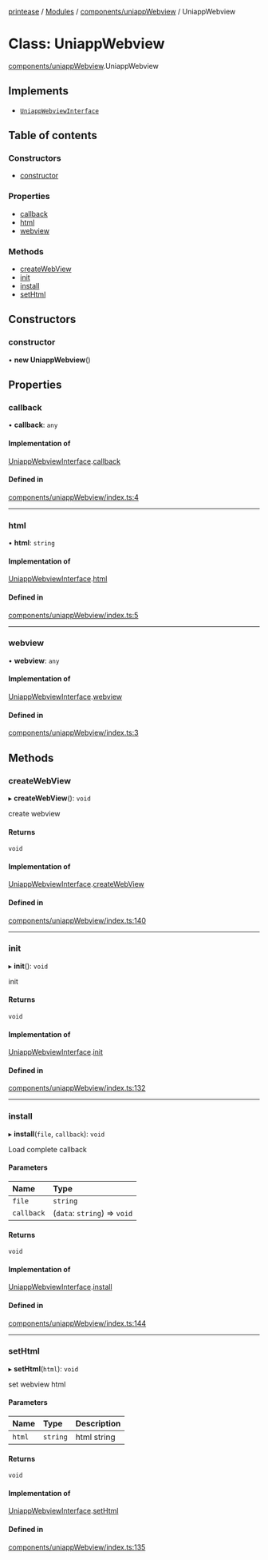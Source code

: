 [printease](../README.md) / [Modules](../modules.md) / [components/uniappWebview](../modules/components_uniappWebview.md) / UniappWebview

# Class: UniappWebview

[components/uniappWebview](../modules/components_uniappWebview.md).UniappWebview

## Implements

- [`UniappWebviewInterface`](../interfaces/interface_UniappWebview.UniappWebviewInterface.md)

## Table of contents

### Constructors

- [constructor](components_uniappWebview.UniappWebview.md#constructor)

### Properties

- [callback](components_uniappWebview.UniappWebview.md#callback)
- [html](components_uniappWebview.UniappWebview.md#html)
- [webview](components_uniappWebview.UniappWebview.md#webview)

### Methods

- [createWebView](components_uniappWebview.UniappWebview.md#createwebview)
- [init](components_uniappWebview.UniappWebview.md#init)
- [install](components_uniappWebview.UniappWebview.md#install)
- [setHtml](components_uniappWebview.UniappWebview.md#sethtml)

## Constructors

### constructor

• **new UniappWebview**()

## Properties

### callback

• **callback**: `any`

#### Implementation of

[UniappWebviewInterface](../interfaces/interface_UniappWebview.UniappWebviewInterface.md).[callback](../interfaces/interface_UniappWebview.UniappWebviewInterface.md#callback)

#### Defined in

[components/uniappWebview/index.ts:4](https://github.com/Liu-Jinshuai/printease/blob/b77399d/src/components/uniappWebview/index.ts#L4)

___

### html

• **html**: `string`

#### Implementation of

[UniappWebviewInterface](../interfaces/interface_UniappWebview.UniappWebviewInterface.md).[html](../interfaces/interface_UniappWebview.UniappWebviewInterface.md#html)

#### Defined in

[components/uniappWebview/index.ts:5](https://github.com/Liu-Jinshuai/printease/blob/b77399d/src/components/uniappWebview/index.ts#L5)

___

### webview

• **webview**: `any`

#### Implementation of

[UniappWebviewInterface](../interfaces/interface_UniappWebview.UniappWebviewInterface.md).[webview](../interfaces/interface_UniappWebview.UniappWebviewInterface.md#webview)

#### Defined in

[components/uniappWebview/index.ts:3](https://github.com/Liu-Jinshuai/printease/blob/b77399d/src/components/uniappWebview/index.ts#L3)

## Methods

### createWebView

▸ **createWebView**(): `void`

create webview

#### Returns

`void`

#### Implementation of

[UniappWebviewInterface](../interfaces/interface_UniappWebview.UniappWebviewInterface.md).[createWebView](../interfaces/interface_UniappWebview.UniappWebviewInterface.md#createwebview)

#### Defined in

[components/uniappWebview/index.ts:140](https://github.com/Liu-Jinshuai/printease/blob/b77399d/src/components/uniappWebview/index.ts#L140)

___

### init

▸ **init**(): `void`

init

#### Returns

`void`

#### Implementation of

[UniappWebviewInterface](../interfaces/interface_UniappWebview.UniappWebviewInterface.md).[init](../interfaces/interface_UniappWebview.UniappWebviewInterface.md#init)

#### Defined in

[components/uniappWebview/index.ts:132](https://github.com/Liu-Jinshuai/printease/blob/b77399d/src/components/uniappWebview/index.ts#L132)

___

### install

▸ **install**(`file`, `callback`): `void`

Load complete callback

#### Parameters

| Name | Type |
| :------ | :------ |
| `file` | `string` |
| `callback` | (`data`: `string`) => `void` |

#### Returns

`void`

#### Implementation of

[UniappWebviewInterface](../interfaces/interface_UniappWebview.UniappWebviewInterface.md).[install](../interfaces/interface_UniappWebview.UniappWebviewInterface.md#install)

#### Defined in

[components/uniappWebview/index.ts:144](https://github.com/Liu-Jinshuai/printease/blob/b77399d/src/components/uniappWebview/index.ts#L144)

___

### setHtml

▸ **setHtml**(`html`): `void`

set webview html

#### Parameters

| Name | Type | Description |
| :------ | :------ | :------ |
| `html` | `string` | html string |

#### Returns

`void`

#### Implementation of

[UniappWebviewInterface](../interfaces/interface_UniappWebview.UniappWebviewInterface.md).[setHtml](../interfaces/interface_UniappWebview.UniappWebviewInterface.md#sethtml)

#### Defined in

[components/uniappWebview/index.ts:135](https://github.com/Liu-Jinshuai/printease/blob/b77399d/src/components/uniappWebview/index.ts#L135)

